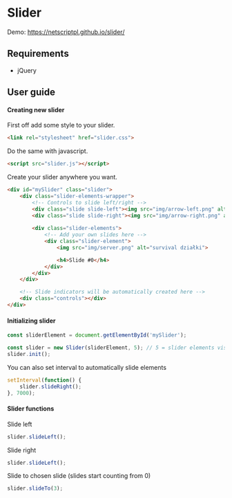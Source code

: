 # Slider

Demo: https://netscriptpl.github.io/slider/

## Requirements
* jQuery

## User guide

#### Creating new slider

First off add some style to your slider.
```html
<link rel="stylesheet" href="slider.css">
```

Do the same with javascript.
```html
<script src="slider.js"></script>
```

Create your slider anywhere you want.
```html
<div id="mySlider" class="slider">
    <div class="slider-elements-wrapper">
        <!-- Controls to slide left/right -->
        <div class="slide slide-left"><img src="img/arrow-left.png" alt="slide left"></div>
        <div class="slide slide-right"><img src="img/arrow-right.png" alt="slide right"></div>
        
        <div class="slider-elements">
            <!-- Add your own slides here -->
            <div class="slider-element">
                <img src="img/server.png" alt="survival działki">

                <h4>Slide #0</h4>
            </div>
        </div>
    </div>

    <!-- Slide indicators will be automatically created here -->
    <div class="controls"></div>
</div>
```

#### Initializing slider

```javascript
const sliderElement = document.getElementById('mySlider');

const slider = new Slider(sliderElement, 5); // 5 = slider elements visible
slider.init();
```

You can also set interval to automatically slide elements
```javascript
setInterval(function() {
    slider.slideRight();
}, 7000);
```

#### Slider functions

Slide left
```javascript
slider.slideLeft();
```

Slide right
```javascript
slider.slideLeft();
```

Slide to chosen slide (slides start counting from 0)
```javascript
slider.slideTo(3);
```